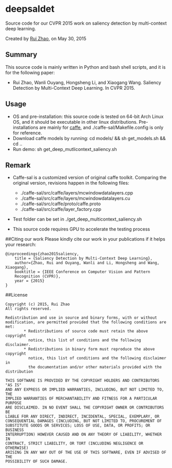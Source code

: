 # deepsaldet
Source code for our CVPR 2015 work on saliency detection by multi-context deep
learning. 

Created by [Rui Zhao](www.ee.cuhk.edu.hk/~rzhao), on May 30, 2015

## Summary
This source code is mainly written in Python and bash shell scripts, and it is for the following paper:
- Rui Zhao, Wanli Ouyang, Hongsheng Li, and Xiaogang Wang. Saliency Detection by
Multi-Context Deep Learning. In CVPR 2015. 

## Usage
- OS and pre-installation: this source code is tested on 64-bit Arch Linux OS,
    and it should be executable in other linux distributions. Pre-installations
    are mainly for [caffe](http://caffe.berkeleyvision.org/), and
    ./caffe-sal/Makefile.config is only for reference. 
- Download caffe models by running: cd models/ && sh get_models.sh && cd ..
- Run demo: sh get_deep_mutlicontext_saliency.sh

## Remark
- Caffe-sal is a customized version of original caffe toolkit. Comparing the
original version, revisions happen
in the following files:

	- ./caffe-sal/src/caffe/layers/mcwindowdatalayers.cpp
	- ./caffe-sal/src/caffe/layers/mcwindowdatalayers.cu
	- ./caffe-sal/src/caffe/proto/caffe.proto
	- ./caffe-sal/src/caffe/layer_factory.cpp

- Test folder can be set in ./get_deep_multicontext_saliency.sh
- This source code requires GPU to accelerate the testing process

##Citing our work
Please kindly cite our work in your publications if it helps your research:

	@inproceedings{zhao2015saliency,
	    title = {Saliency Detection by Multi-Context Deep Learning},
 	    author={Zhao, Rui and Ouyang, Wanli and Li, Hongsheng and Wang, Xiaogang},
	    booktitle = {IEEE Conference on Computer Vision and Pattern
		Recognition (CVPR)},
	    year = {2015}
	}

##License

	Copyright (c) 2015, Rui Zhao
	All rights reserved. 

	Redistribution and use in source and binary forms, with or without 
	modification, are permitted provided that the following conditions are 
	met:
    		* Redistributions of source code must retain the above copyright 
      		  notice, this list of conditions and the following disclaimer.
    		* Redistributions in binary form must reproduce the above copyright 
      		  notice, this list of conditions and the following disclaimer in 
      		  the documentation and/or other materials provided with the distribution
   
	THIS SOFTWARE IS PROVIDED BY THE COPYRIGHT HOLDERS AND CONTRIBUTORS "AS IS" 
	AND ANY EXPRESS OR IMPLIED WARRANTIES, INCLUDING, BUT NOT LIMITED TO, THE 
	IMPLIED WARRANTIES OF MERCHANTABILITY AND FITNESS FOR A PARTICULAR PURPOSE 
	ARE DISCLAIMED. IN NO EVENT SHALL THE COPYRIGHT OWNER OR CONTRIBUTORS BE 	
	LIABLE FOR ANY DIRECT, INDIRECT, INCIDENTAL, SPECIAL, EXEMPLARY, OR 
	CONSEQUENTIAL DAMAGES (INCLUDING, BUT NOT LIMITED TO, PROCUREMENT OF 
	SUBSTITUTE GOODS OR SERVICES; LOSS OF USE, DATA, OR PROFITS; OR BUSINESS 
	INTERRUPTION) HOWEVER CAUSED AND ON ANY THEORY OF LIABILITY, WHETHER IN 
	CONTRACT, STRICT LIABILITY, OR TORT (INCLUDING NEGLIGENCE OR OTHERWISE) 
	ARISING IN ANY WAY OUT OF THE USE OF THIS SOFTWARE, EVEN IF ADVISED OF THE 
	POSSIBILITY OF SUCH DAMAGE.
